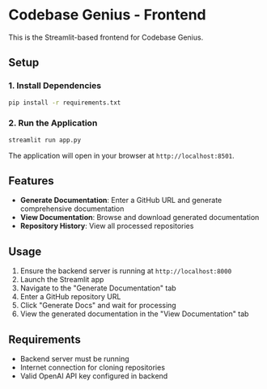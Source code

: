 # Codebase Genius - Frontend

This is the Streamlit-based frontend for Codebase Genius.

## Setup

### 1. Install Dependencies

```bash
pip install -r requirements.txt
```

### 2. Run the Application

```bash
streamlit run app.py
```

The application will open in your browser at `http://localhost:8501`.

## Features

- **Generate Documentation**: Enter a GitHub URL and generate comprehensive documentation
- **View Documentation**: Browse and download generated documentation
- **Repository History**: View all processed repositories

## Usage

1. Ensure the backend server is running at `http://localhost:8000`
2. Launch the Streamlit app
3. Navigate to the "Generate Documentation" tab
4. Enter a GitHub repository URL
5. Click "Generate Docs" and wait for processing
6. View the generated documentation in the "View Documentation" tab

## Requirements

- Backend server must be running
- Internet connection for cloning repositories
- Valid OpenAI API key configured in backend
